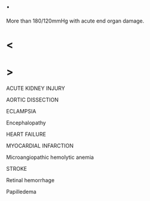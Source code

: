 # .

More than 180/120mmHg with acute end organ damage.

# <

# >

ACUTE KIDNEY INJURY

AORTIC DISSECTION

ECLAMPSIA

Encephalopathy

HEART FAILURE

MYOCARDIAL INFARCTION

Microangiopathic hemolytic anemia

STROKE

Retinal hemorrhage

Papilledema
